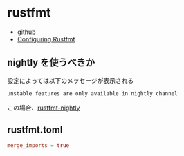 # rustfmt

- [github](https://github.com/rust-lang/rustfmt)
- [Configuring Rustfmt](https://rust-lang.github.io/rustfmt/)

## nightly を使うべきか

設定によっては以下のメッセージが表示される

```sh
unstable features are only available in nightly channel
```

この場合、[rustfmt-nightly](https://crates.io/crates/rustfmt-nightly)

## rustfmt.toml

```toml
merge_imports = true
```

